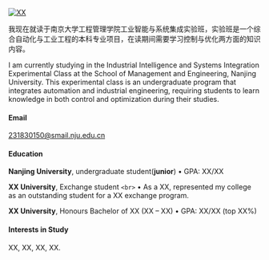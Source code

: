[![XX](https://img.shields.io/badge/XX-github-blue?logo=github)](https://github.com/XX)

我现在就读于南京大学工程管理学院工业智能与系统集成实验班，实验班是一个综合自动化与工业工程的本科专业项目，在读期间需要学习控制与优化两方面的知识内容。

I am currently studying in the Industrial Intelligence and Systems Integration Experimental Class at the School of Management and Engineering, Nanjing University. This experimental class is an undergraduate program that integrates automation and industrial engineering, requiring students to learn knowledge in both control and optimization during their studies.

#### Email

231830150@smail.nju.edu.cn

#### Education

**Nanjing University**, undergraduate student(**junior**)
• GPA: XX/XX

**XX University**, Exchange student `<br>`
• As a XX, represented my college as an outstanding student for a XX exchange program.

**XX University**, Honours Bachelor of XX (XX – XX)
• GPA: XX/XX (top XX%)

#### Interests in Study

XX, XX, XX, XX.
